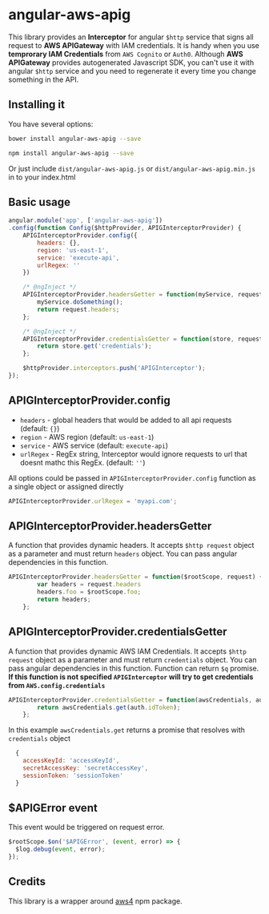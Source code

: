 # angular-aws-apig

This library provides an **Interceptor** for angular `$http` service that signs all request to **AWS APIGateway** with IAM credentials. It is handy when you use **temprorary IAM Credentials** from `AWS Cognito` or `Auth0`. Although **AWS APIGateway** provides autogenerated Javascript SDK, you can't use it with angular `$http` service and you need to regenerate it every time you change something in the API.

## Installing it

You have several options:

````bash
bower install angular-aws-apig --save
````

````bash
npm install angular-aws-apig --save
````

Or just include `dist/angular-aws-apig.js` or `dist/angular-aws-apig.min.js` in to your index.html

## Basic usage

````js
angular.module('app', ['angular-aws-apig'])
.config(function Config($httpProvider, APIGInterceptorProvider) {
	APIGInterceptorProvider.config({
		headers: {},
		region: 'us-east-1',
		service: 'execute-api',
		urlRegex: ''
	})

	/* @ngInject */
	APIGInterceptorProvider.headersGetter = function(myService, request) {
		myService.doSomething();
		return request.headers;
	};

	/* @ngInject */
	APIGInterceptorProvider.credentialsGetter = function(store, request) {
		return store.get('credentials');
	};

	$httpProvider.interceptors.push('APIGInterceptor');
});
````

## APIGInterceptorProvider.config

* `headers` - global headers that would be added to all api requests (default: `{}`)
* `region` - AWS region (default: `us-east-1`)
* `service` - AWS service (default: `execute-api`)
* `urlRegex` - RegEx string, Interceptor would ignore requests to url that doesnt mathc this RegEx. (default: `''`)

All options could be passed in `APIGInterceptorProvider.config` function as a single object or assigned directly
````js
APIGInterceptorProvider.urlRegex = 'myapi.com';
````

## APIGInterceptorProvider.headersGetter
A function that provides dynamic headers. It accepts `$http request` object as a parameter and must return `headers` object. You can pass angular dependencies in this function.

````js
APIGInterceptorProvider.headersGetter = function($rootScope, request) {
		var headers = request.headers
		headers.foo = $rootScope.foo;
		return headers;
	};
````

## APIGInterceptorProvider.credentialsGetter
A function that provides dynamic AWS IAM Credentials. It accepts `$http request` object as a parameter and must return `credentials` object. You can pass angular dependencies in this function. Function can return `$q` promise.   
**If this function is not specified `APIGInterceptor` will try to get credentials from `AWS.config.credentials`**

````js
APIGInterceptorProvider.credentialsGetter = function(awsCredentials, auth) {
		return awsCredentials.get(auth.idToken);
	};
````

In this example `awsCredentials.get` returns a promise that resolves with `credentials` object
````js
  {
    accessKeyId: 'accessKeyId',
    secretAccessKey: 'secretAccessKey',
    sessionToken: 'sessionToken'
  }
````

## $APIGError event
This event would be triggered on request error.
````js
$rootScope.$on('$APIGError', (event, error) => {
  $log.debug(event, error);
});
````

## Credits
This library is a wrapper around [aws4](https://github.com/mhart/aws4) npm package.
